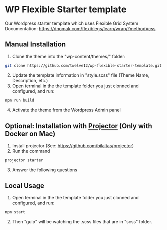 # WP Flexible Starter template
Our Wordpress starter template which uses Flexible Grid System 
Documentation: https://dnomak.com/flexiblegs/learn/wrap/?method=css

## Manual Installation
1. Clone the theme into the "wp-content/themes/" folder:
```bash
git clone https://github.com/twelve12/wp-flexible-starter-template.git theme-name
```
2. Update the template information in "style.scss" file (Theme Name, Description, etc.)
3. Open terminal in the the template folder you just clonned and configured, and run:
```bash
npm run build
```
4. Activate the theme from the Wordpress Admin panel


## Optional: Installation with [Projector](https://github.com/bilaltas/projector) (Only with Docker on Mac)
1. Install projector (See: https://github.com/bilaltas/projector)
2. Run the command
```bash
projector starter
```
3. Answer the following questions


## Local Usage
1. Open terminal in the the template folder you just clonned and configured, and run:
```bash
npm start
```
2. Then "gulp" will be watching the .scss files that are in "scss" folder.